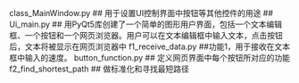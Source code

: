 class_MainWindow.py ## 用于设置UI控制界面中按钮等其他控件的用途 ##
Ui_main.py ## 用PyQt5库创建了一个简单的图形用户界面，包括一个文本编辑框、一个按钮和一个网页浏览器。用户可以在文本编辑框中输入文本，点击按钮后，文本将被显示在网页浏览器中
f1_receive_data.py ##功能1，用于接收在文本框中输入的速度。
button_function.py ## 定义网页界面中每个按钮所对应的功能
f2_find_shortest_path ## 做标准化和寻找最短路径